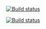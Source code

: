 
[![Build status](https://ci.appveyor.com/api/projects/status/3gggw2j274nbv2er/branch/main?svg=true)](https://ci.appveyor.com/project/mayer72/mayerci-1-2-5w3w4/branch/main)

[![Build status](https://ci.appveyor.com/api/projects/status/jw98a75mka50merm/branch/main?svg=true)](https://ci.appveyor.com/project/mayer72/mayerci-1-2-a0cyp/branch/main)
